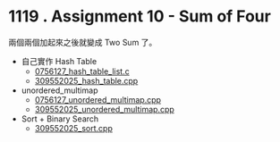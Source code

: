 # 1119 . Assignment 10 - Sum of Four

兩個兩個加起來之後就變成 Two Sum 了。

- 自己實作 Hash Table
  - [0756127_hash_table_list.c](submissions/accepted/0756127_hash_table_list.c)
  - [309552025_hash_table.cpp](submissions/accepted/309552025_hash_table.cpp)
- unordered_multimap
  - [0756127_unordered_multimap.cpp](submissions/accepted/0756127_unordered_multimap.cpp)
  - [309552025_unordered_multimap.cpp](submissions/accepted/309552025_unordered_multimap.cpp)
- Sort + Binary Search
  - [309552025_sort.cpp](submissions/accepted/309552025_sort.cpp)
